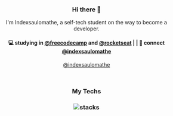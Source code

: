<h3 align="center"> Hi there 👋</h3>

<p align="center">
I'm Indexsaulomathe, a self-tech student on the way to become a developer.
</p>

<h4 align="center">
💻 studying in <a href="https://www.freecodecamp.org/">@freecodecamp</a>
and 
<a href="https://app.rocketseat.com.br/me/indexsaulomathe">@rocketseat</a>
|     |
💬 connect <a href="https://www.linkedin.com/in/indexsaulomathe/">@indexsaulomathe</a>
</h4>
<p  align="center">
<a href="https://github.com/indexsaulomathe/">@indexsaulomathe</a>
</p>

<br/>
<h3 align="center">
My Techs
</h3>

<h3 align="center">
<img src="" alt="stacks"/>
</h3>
